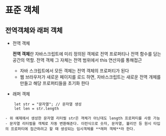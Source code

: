 # 표준 객체
## 전역객체와 래퍼 객체
- 전역 객체

    **전역 객체**란 자바스크립트에 미리 정의된 객체로 전역 프로퍼티나 전역 함수를 담는 공간의 역할. 전역 객체 그 자체는 전역 범위에서 this 연산자를 통해접근
    - 자바 스크립트에서 모든 객체는 전역 객체의 프로퍼티가 된다
    - 웹 브라우저가 새로운 페이지를 로드 하면, 자바스크립트는 새로운 전역 개체를 만들고   해당 프로퍼티들을 초기화 한다
- 래퍼 객체
```
    let str = "문자열"; // 문자열 생성
    let len = str.length
```
    - 위 예제에서 생성한 문자열 리터럴 str은 객체가 아닌데도 length 프로퍼티를 사용 가능
    - 문자열 리터럴을 객체로 자동 변환해준다. 이런식으로 숫자, 문자열, 불리언 등 원시 타입의 프로퍼티에 접근하려고 할 때 생성되는 임시객체를 **래퍼 객체**라 한다.

